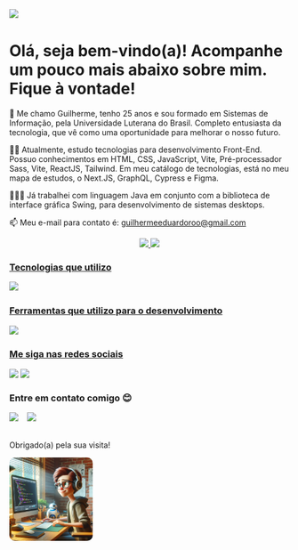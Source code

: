 <img src="./GUILHERME EDUARDO.gif"/>

# Olá, seja bem-vindo(a)! Acompanhe um pouco mais abaixo sobre mim. Fique à vontade!
      
🌱 Me chamo Guilherme, tenho 25 anos e sou formado em Sistemas de Informação, pela Universidade Luterana do Brasil. Completo entusiasta da tecnologia, que vê como uma oportunidade para melhorar o nosso futuro.

👨‍💻 Atualmente, estudo tecnologias para desenvolvimento Front-End. Possuo conhecimentos em HTML, CSS, JavaScript, Vite, Pré-processador Sass, Vite, ReactJS, Tailwind. Em meu catálogo de tecnologias, está no meu mapa de estudos, o Next.JS, GraphQL, Cypress e Figma.

👨🏻‍💼 Já trabalhei com linguagem Java em conjunto com a biblioteca de interface gráfica Swing, para desenvolvimento de sistemas desktops.
      
📫 Meu e-mail para contato é: guilhermeeduardoroo@gmail.com
      
<div align="center">
  <a href="https://github.com/GuilhermeEduardo23">
  <img height="180em" src="https://github-readme-stats.vercel.app/api?username=GuilhermeEduardo23&show_icons=true&theme=dark&include_all_commits=true&count_private=true"/>
  <img height="180em" src="https://github-readme-stats.vercel.app/api/top-langs/?username=GuilhermeEduardo23&layout=compact&langs_count=7&theme=dark"/>
</div>

### Tecnologias que utilizo
<div style="display: inline_block">
  <img src="https://skillicons.dev/icons?i=js,html,css,java,react,sass,vite"/>
</div>

### Ferramentas que utilizo para o desenvolvimento
<div style="display: inline_block">
  <img src="https://skillicons.dev/icons?i=git,linux,postman,stackoverflow,vscode"/>
</div>

### Me siga nas redes sociais
<div>
  <a href="https://instagram.com/guilher.m3" target="_blank"><img src="https://img.shields.io/badge/-Instagram-%23E4405F?style=for-the-badge&logo=instagram&logoColor=white" target="_blank"></a>
  <a href="https://www.linkedin.com/in/guilherme-eduardo-7059bb178/" target="_blank"><img src="https://img.shields.io/badge/-LinkedIn-%230077B5?style=for-the-badge&logo=linkedin&logoColor=white" target="_blank"></a> 
</div>

### Entre em contato comigo 😊
<div style="display: flex; gap: 1rem">
  <a href = "mailto:guilhermeeduardoroo@gmail.com"><img src="https://img.shields.io/badge/-Gmail-%23333?style=for-the-badge&logo=gmail&logoColor=white" target="_blank"></a>
  <a href = "mailto:guilhermeeduardo-17@outlook.com"><img src="https://img.shields.io/badge/Microsoft_Outlook-0078D4?style=for-the-badge&logo=microsoft-outlook&logoColor=white"></a>
</div>

<br/>

<div>
  <p>Obrigado(a) pela sua visita!</p>
  <img src="./foto.jpeg" height= 150 style="border-radius: 10px"/>
</div>
